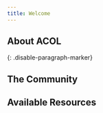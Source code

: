 ```yaml
---
title: Welcome
---
```


## About ACOL
{: .disable-paragraph-marker}

## The Community

## Available Resources


